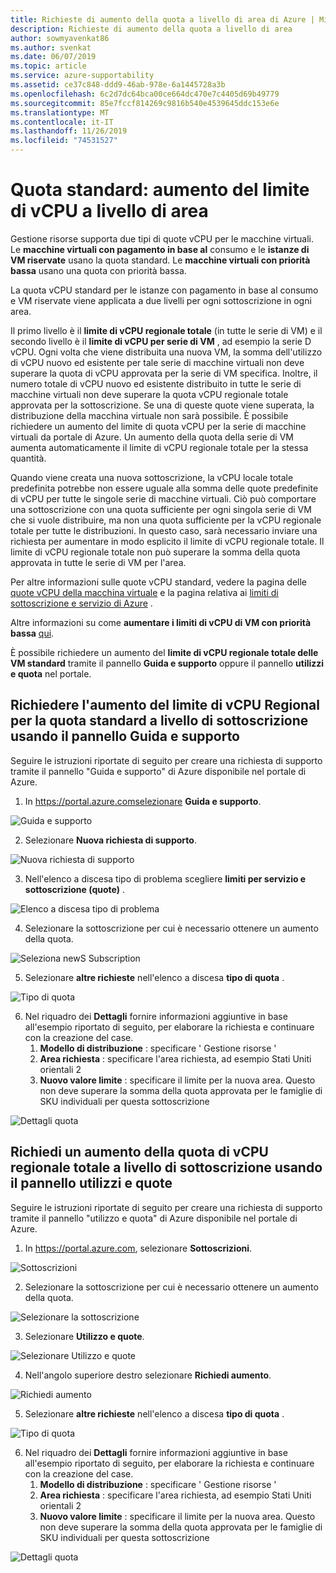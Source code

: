 ```yaml
---
title: Richieste di aumento della quota a livello di area di Azure | Microsoft Docs
description: Richieste di aumento della quota a livello di area
author: sowmyavenkat86
ms.author: svenkat
ms.date: 06/07/2019
ms.topic: article
ms.service: azure-supportability
ms.assetid: ce37c848-ddd9-46ab-978e-6a1445728a3b
ms.openlocfilehash: 6c2d7dc64bca00ce664dc470e7c4405d69b49779
ms.sourcegitcommit: 85e7fccf814269c9816b540e4539645ddc153e6e
ms.translationtype: MT
ms.contentlocale: it-IT
ms.lasthandoff: 11/26/2019
ms.locfileid: "74531527"
---
```

# <a name="standard-quota-regional-vcpu-limit-increase"></a>Quota standard: aumento del limite di vCPU a livello di area 

Gestione risorse supporta due tipi di quote vCPU per le macchine virtuali. Le **macchine virtuali con pagamento in base al** consumo e le **istanze di VM riservate** usano la quota standard. Le **macchine virtuali con priorità bassa** usano una quota con priorità bassa. 

La quota vCPU standard per le istanze con pagamento in base al consumo e VM riservate viene applicata a due livelli per ogni sottoscrizione in ogni area.
 
Il primo livello è il **limite di vCPU regionale totale** (in tutte le serie di VM) e il secondo livello è il **limite di vCPU per serie di VM** , ad esempio la serie D vCPU. Ogni volta che viene distribuita una nuova VM, la somma dell'utilizzo di vCPU nuovo ed esistente per tale serie di macchine virtuali non deve superare la quota di vCPU approvata per la serie di VM specifica. Inoltre, il numero totale di vCPU nuovo ed esistente distribuito in tutte le serie di macchine virtuali non deve superare la quota vCPU regionale totale approvata per la sottoscrizione. Se una di queste quote viene superata, la distribuzione della macchina virtuale non sarà possibile. È possibile richiedere un aumento del limite di quota vCPU per la serie di macchine virtuali da portale di Azure. Un aumento della quota della serie di VM aumenta automaticamente il limite di vCPU regionale totale per la stessa quantità.

Quando viene creata una nuova sottoscrizione, la vCPU locale totale predefinita potrebbe non essere uguale alla somma delle quote predefinite di vCPU per tutte le singole serie di macchine virtuali. Ciò può comportare una sottoscrizione con una quota sufficiente per ogni singola serie di VM che si vuole distribuire, ma non una quota sufficiente per la vCPU regionale totale per tutte le distribuzioni. In questo caso, sarà necessario inviare una richiesta per aumentare in modo esplicito il limite di vCPU regionale totale. Il limite di vCPU regionale totale non può superare la somma della quota approvata in tutte le serie di VM per l'area.

Per altre informazioni sulle quote vCPU standard, vedere la pagina delle [quote vCPU della macchina virtuale](https://docs.microsoft.com/azure/virtual-machines/windows/quotas) e la pagina relativa ai [limiti di sottoscrizione e servizio di Azure](https://aka.ms/quotalimits) .

Altre informazioni su come **aumentare i limiti di vCPU di VM con priorità bassa** [qui](https://docs.microsoft.com/azure/azure-supportability/low-priority-quota).

È possibile richiedere un aumento del **limite di vCPU regionale totale delle VM standard** tramite il pannello **Guida e supporto** oppure il pannello **utilizzi e quota** nel portale.

## <a name="request-standard-quota-regional-vcpu-limit-increase-at-subscription-level-using-the-help--support-blade"></a>Richiedere l'aumento del limite di vCPU Regional per la quota standard a livello di sottoscrizione usando il pannello Guida e supporto

Seguire le istruzioni riportate di seguito per creare una richiesta di supporto tramite il pannello "Guida e supporto" di Azure disponibile nel portale di Azure. 

1. In https://portal.azure.comselezionare **Guida e supporto**.

![Guida e supporto](./media/resource-manager-core-quotas-request/helpsupport.png)
 
2.  Selezionare **Nuova richiesta di supporto**. 

![Nuova richiesta di supporto](./media/resource-manager-core-quotas-request/newsupportrequest.png)

3. Nell'elenco a discesa tipo di problema scegliere **limiti per servizio e sottoscrizione (quote)** .

![Elenco a discesa tipo di problema](./media/resource-manager-core-quotas-request/issuetypedropdown.png)

4. Selezionare la sottoscrizione per cui è necessario ottenere un aumento della quota.

![Seleziona newS Subscription](./media/resource-manager-core-quotas-request/select-subscription-sr.png)
   
5. Selezionare **altre richieste** nell'elenco a discesa **tipo di quota** .

![Tipo di quota](./media/resource-manager-core-quotas-request/regional-quotatype.png)

6. Nel riquadro dei **Dettagli** fornire informazioni aggiuntive in base all'esempio riportato di seguito, per elaborare la richiesta e continuare con la creazione del case. 
    1.  **Modello di distribuzione** : specificare ' Gestione risorse '
    2.  **Area richiesta** : specificare l'area richiesta, ad esempio Stati Uniti orientali 2
    3.  **Nuovo valore limite** : specificare il limite per la nuova area. Questo non deve superare la somma della quota approvata per le famiglie di SKU individuali per questa sottoscrizione

![Dettagli quota](./media/resource-manager-core-quotas-request/regional-details.png)

## <a name="request-total-regional-vcpus-quota-increase-at-subscription-level-using-the-usages--quota-blade"></a>Richiedi un aumento della quota di vCPU regionale totale a livello di sottoscrizione usando il pannello **utilizzi e quote**

Seguire le istruzioni riportate di seguito per creare una richiesta di supporto tramite il pannello "utilizzo e quota" di Azure disponibile nel portale di Azure. 

1. In https://portal.azure.com, selezionare **Sottoscrizioni**.

![Sottoscrizioni](./media/resource-manager-core-quotas-request/subscriptions.png)

2. Selezionare la sottoscrizione per cui è necessario ottenere un aumento della quota.

![Selezionare la sottoscrizione](./media/resource-manager-core-quotas-request/select-subscription.png)

3. Selezionare **Utilizzo e quote**.

![Selezionare Utilizzo e quote](./media/resource-manager-core-quotas-request/select-usage-quotas.png)

4. Nell'angolo superiore destro selezionare **Richiedi aumento**.

![Richiedi aumento](./media/resource-manager-core-quotas-request/request-increase.png)

5. Selezionare **altre richieste** nell'elenco a discesa **tipo di quota** .

![Tipo di quota](./media/resource-manager-core-quotas-request/regional-quotatype.png)

6. Nel riquadro dei **Dettagli** fornire informazioni aggiuntive in base all'esempio riportato di seguito, per elaborare la richiesta e continuare con la creazione del case. 
    1.  **Modello di distribuzione** : specificare ' Gestione risorse '
    2.  **Area richiesta** : specificare l'area richiesta, ad esempio Stati Uniti orientali 2
    3.  **Nuovo valore limite** : specificare il limite per la nuova area. Questo non deve superare la somma della quota approvata per le famiglie di SKU individuali per questa sottoscrizione

![Dettagli quota](./media/resource-manager-core-quotas-request/regional-details.png)



